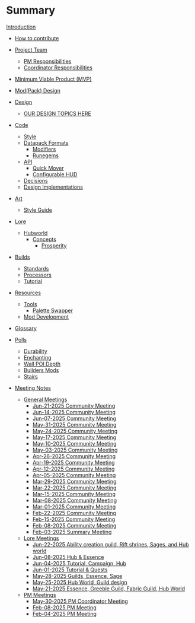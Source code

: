 # Summary

[Introduction](README.md)

- [How to contribute](contribute.md)
- [Project Team]()
    - [PM Responsibilities](project-team/pmresponsibilities)
    - [Coordinator Responsibilities](project-team/coordinator-responsibilities)
- [Minimum Viable Product (MVP)](mvp.md)
- [Mod(Pack) Design](design/DesignDocHome.md)
- [Design]()
  - [OUR DESIGN TOPICS HERE]()
- [Code](code/README.md)
    - [Style](code/style/style.md) 
    - [Datapack Formats](code/datapack/datapack-formats.md) 
      - [Modifiers](code/datapack/format/modifiers.md) 
      - [Runegems](code/datapack/format/runegems.md)
    - [API](code/api/api.md)
      - [Quick Mover](code/api/quickmover.md)
      - [Configurable HUD](code/api/configurable-hud.md)
    - [Decisions](code/decisions/decisions.md)
    - [Design Implementations](code/design/design-implementation.md)
- [Art]()
    - [Style Guide](art/style-guide/README.md)
- [Lore]()
  - [Hubworld]()
    - [Concepts]()
      - [Prosperity](lore/topic/hubworld/concepts/Lore-Concept-Hubworld-1.md)
    
- [Builds]()
    - [Standards](builds/standards.md)
    - [Processors](builds/processors.md)
    - [Tutorial](builds/tutorial.md)
- [Resources]()
    - [Tools](resources/tools/README.md)
      - [Palette Swapper](resources/tools/palette-swapper.md)
    - [Mod Development](resources/mod-development.md)
- [Glossary](glossary.md)
- [Polls](polls/polls.md)
    - [Durability](polls/durability.md)
    - [Enchanting](polls/enchanting.md)
    - [Wall POI Depth](polls/Wall%20depth%20Poll.md)
    - [Builders Mods](polls/Decorative%20&%20Building%20Block%20Mods%20Poll.md)
    - [Stairs](polls/Stairs%20Poll.md)
- [Meeting Notes]()
    - [General Meetings]()
        - [Jun-21-2025 Community Meeting](meetings/2025-Jun-21-General-Meeting-Notes.md) 
        - [Jun-14-2025 Community Meeting](meetings/2025-Jun-14-General-Meeting-Notes.md)
        - [Jun-07-2025 Community Meeting](meetings/2025-Jun-07-General-Meeting-Notes.md)
        - [May-31-2025 Community Meeting](meetings/2025-May-31-General-Meeting-Notes.md)
        - [May-24-2025 Community Meeting](meetings/2025-May-24-General-Meeting-Notes.md)
        - [May-17-2025 Community Meeting](meetings/2025-May-17-General-Meeting-Notes.md)
        - [May-10-2025 Community Meeting](meetings/2025-May-10-General-Meeting-Notes.md)
        - [May-03-2025 Community Meeting](meetings/2025-May-03-General-Meeting-Notes.md)
        - [Apr-26-2025 Community Meeting](meetings/2025-Apr-26-General-Meeting-Notes.md)
        - [Apr-19-2025 Community Meeting](meetings/2025-Apr-19-General-Meeting-Notes.md) 
        - [Apr-12-2025 Community Meeting](meetings/2025-Apr-12-General-Meeting-Notes.md)
        - [Apr-05-2025 Community Meeting](meetings/2025-Apr-05-General-Meeting-Notes.md)
        - [Mar-29-2025 Community Meeting](meetings/2025-Mar-29-General-Meeting-Notes.md)
        - [Mar-22-2025 Community Meeting](meetings/2025-Mar-22-General-Meeting-Notes.md) 
        - [Mar-15-2025 Community Meeting](meetings/2025-Mar-15-General-Meeting-Notes.md)
        - [Mar-08-2025 Community Meeting](meetings/2025-Mar-08-General-Meeting-Notes.md) 
        - [Mar-01-2025 Community Meeting](meetings/2025-Mar-01-General-Meeting-Notes.md)
        - [Feb-22-2025 Community Meeting](meetings/2025-Feb-22-General-Meeting-Notes.md)
        - [Feb-15-2025 Community Meeting](meetings/2025-Feb-15-General-Meeting-Notes.md)
        - [Feb-08-2025 Community Meeting](meetings/2025-Feb-08-General-Meeting-Notes.md)
        - [Feb-03-2025 Summary Meeting](meetings/2025-Feb-03-Summary-Meeting-Notes.md)
    - [Lore Meetings]()
        - [Jun-22-2025 Ability creation guild, Rift shrines, Sages, and Hub world](lore/meetings/2025-Jun-22-Lore-Meeting-Notes.md)
        - [Jun-08-2025 Hub & Essence](lore/meetings/2025-Jun-8-Lore-Meeting-Notes.md)
        - [Jun-04-2025 Tutorial, Campaign, Hub](lore/meetings/2025-Jun-4-Lore-Meeting-Notes.md)
        - [Jun-01-2025 Tutorial & Quests](lore/meetings/2025-Jun-1-Lore-Meeting-Notes.md)
        - [May-28-2025 Guilds, Essence, Sage](lore/meetings/2025-May-28-Lore-Meeting-Notes.md)
        - [May-25-2025 Hub World, Guild design](lore/meetings/2025-May-25-Lore-Meeting-Notes.md)
        - [May-21-2025 Essence, Greeble Guild, Fabric Guild, Hub World](lore/meetings/2025-May-21-Lore-Meeting-Notes.md)
    - [PM Meetings]() 
        - [May-30-2025 PM Coordinator Meeting](meetings/2025-May-30-PM-Coordinator-Meeting-Notes.md)
        - [Feb-08-2025 PM Meeting](meetings/2025-Feb-08-PM-Meeting-Notes.md)
        - [Feb-04-2025 PM Meeting](meetings/2025-Feb-04-PM-Meeting-Notes.md)
